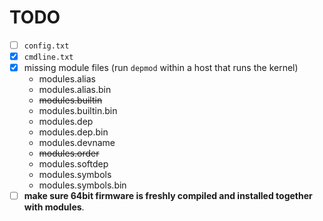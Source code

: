 # TODO

- [ ] `config.txt`
- [x] `cmdline.txt`
- [x] missing module files (run `depmod` within a host that runs the kernel)
  - modules.alias
  - modules.alias.bin  
  - ~~modules.builtin~~  
  - modules.builtin.bin  
  - modules.dep  
  - modules.dep.bin  
  - modules.devname  
  - ~~modules.order~~  
  - modules.softdep  
  - modules.symbols  
  - modules.symbols.bin
- [ ] **make sure 64bit firmware is freshly compiled and installed together with modules**.